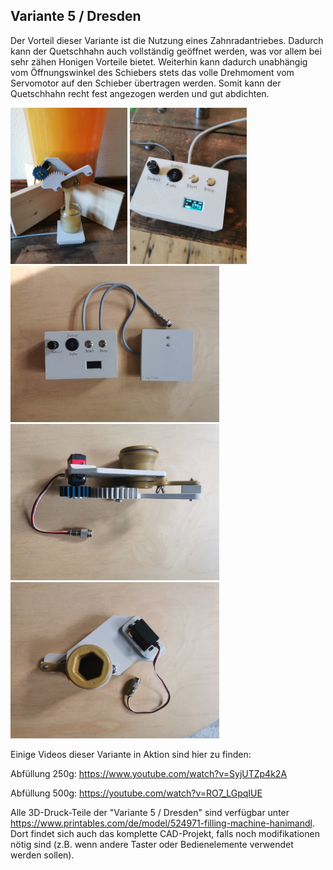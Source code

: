 ## Variante 5 / Dresden 

Der Vorteil dieser Variante ist die Nutzung eines Zahnradantriebes. Dadurch kann der Quetschhahn auch vollständig geöffnet werden, was vor allem bei sehr zähen Honigen Vorteile bietet. Weiterhin kann dadurch unabhängig vom Öffnungswinkel des Schiebers stets das volle Drehmoment vom Servomotor auf den Schieber übertragen werden. Somit kann der Quetschhahn recht fest angezogen werden und gut abdichten.


<img src="./hanimandl-dresden-1.jpg" height="250">  <img src="./hanimandl-dresden-2.jpg" height="250">  
<img src="./hanimandl-dresden-3.jpg" height="250">  <img src="./hanimandl-dresden-5.jpg" height="250">  <img src="./hanimandl-dresden-4.jpg" height="250"> 

Einige Videos dieser Variante in Aktion sind hier zu finden:

Abfüllung 250g: https://www.youtube.com/watch?v=SyjUTZp4k2A

Abfüllung 500g: https://youtube.com/watch?v=RO7_LGpqIUE


Alle 3D-Druck-Teile der "Variante 5 / Dresden" sind verfügbar unter https://www.printables.com/de/model/524971-filling-machine-hanimandl. Dort findet sich auch das komplette CAD-Projekt, falls noch modifikationen nötig sind (z.B. wenn andere Taster oder Bedienelemente verwendet werden sollen).






